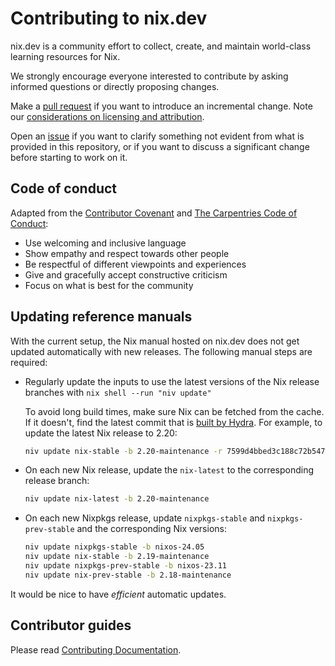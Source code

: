 # Contributing to nix.dev

nix.dev is a community effort to collect, create, and maintain world-class learning resources for Nix.

We strongly encourage everyone interested to contribute by asking informed questions or directly proposing changes.

Make a [pull request](https://github.com/NixOS/nix.dev/pulls) if you want to introduce an incremental change.
Note our [considerations on licensing and attribution](#licensing-and-attribution).

Open an [issue](https://github.com/NixOS/nix.dev/issues) if you want to clarify something not evident from what is provided in this repository, or if you want to discuss a significant change before starting to work on it.

## Code of conduct

Adapted from the [Contributor Covenant] and [The Carpentries Code of Conduct]:

- Use welcoming and inclusive language
- Show empathy and respect towards other people
- Be respectful of different viewpoints and experiences
- Give and gracefully accept constructive criticism
- Focus on what is best for the community

[Contributor Covenant]: https://github.com/EthicalSource/contributor_covenant/blob/cd7fcf684249786b7f7d47ba49c23a6bcb3233eb/content/version/2/1/code_of_conduct.md
[The Carpentries Code of Conduct]: https://github.com/carpentries/docs.carpentries.org/blob/4691971d9f49544054410334140a4fd391a738da/topic_folders/policies/code-of-conduct.md

## Updating reference manuals

With the current setup, the Nix manual hosted on nix.dev does not get updated automatically with new releases.
The following manual steps are required:

- Regularly update the inputs to use the latest versions of the Nix release branches with `nix shell --run "niv update"`

  To avoid long build times, make sure Nix can be fetched from the cache.
  If it doesn't, find the latest commit that is [built by Hydra](https://hydra.nixos.org/project/nix). For example, to update the latest Nix release to 2.20:

  ```bash
  niv update nix-stable -b 2.20-maintenance -r 7599d4bbed3c188c72b547fc08c7b022e7d1c54f
  ```

- On each new Nix release, update the `nix-latest` to the corresponding release branch:

  ```bash
  niv update nix-latest -b 2.20-maintenance
  ```

- On each new Nixpkgs release, update `nixpkgs-stable` and `nixpkgs-prev-stable` and the corresponding Nix versions:

  ```bash
  niv update nixpkgs-stable -b nixos-24.05
  niv update nix-stable -b 2.19-maintenance
  niv update nixpkgs-prev-stable -b nixos-23.11
  niv update nix-prev-stable -b 2.18-maintenance
  ```

It would be nice to have *efficient* automatic updates.

## Contributor guides

Please read [Contributing Documentation](https://nix.dev/contributing/documentation).
